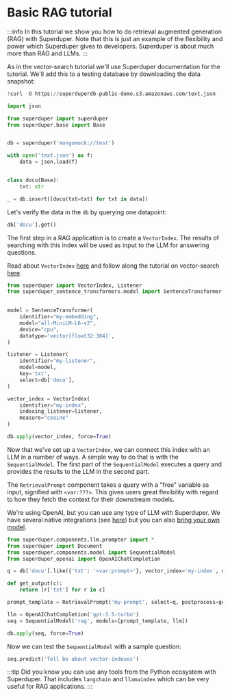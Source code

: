 # Basic RAG tutorial

:::info
In this tutorial we show you how to do retrieval augmented generation (RAG) with Superduper.
Note that this is just an example of the flexibility and power which Superduper gives 
to developers. Superduper is about much more than RAG and LLMs. 
:::

As in the vector-search tutorial we'll use Superduper documentation for the tutorial.
We'll add this to a testing database by downloading the data snapshot:


```python
!curl -O https://superduperdb-public-demo.s3.amazonaws.com/text.json
```


```python
import json

from superduper import superduper
from superduper.base import Base


db = superduper('mongomock://test')

with open('text.json') as f:
    data = json.load(f)


class docu(Base):
    txt: str

_ = db.insert([docu(txt=txt) for txt in data])
```

Let's verify the data in the `db` by querying one datapoint:


```python
db['docu'].get()
```

The first step in a RAG application is to create a `VectorIndex`. The results of searching 
with this index will be used as input to the LLM for answering questions.

Read about `VectorIndex` [here](../apply_api/vector_index.md) and follow along the tutorial on 
vector-search [here](./vector_search.md).


```python
from superduper import VectorIndex, Listener
from superduper_sentence_transformers.model import SentenceTransformer

    
model = SentenceTransformer(
    identifier="my-embedding",
    model="all-MiniLM-L6-v2",      
    device="cpu",
    datatype='vector[float32:384]',
)

listener = Listener(
    identifier="my-listener",
    model=model,
    key='txt',
    select=db['docu'],
)

vector_index = VectorIndex(
    identifier="my-index",
    indexing_listener=listener,
    measure="cosine"
)

db.apply(vector_index, force=True)
```

Now that we've set up a `VectorIndex`, we can connect this index with an LLM in a number of ways.
A simple way to do that is with the `SequentialModel`. The first part of the `SequentialModel`
executes a query and provides the results to the LLM in the second part. 

The `RetrievalPrompt` component takes a query with a "free" variable as input, signified with `<var:???>`. 
This gives users great flexibility with regard to how they fetch the context
for their downstream models.

We're using OpenAI, but you can use any type of LLM with Superduper. We have several 
native integrations (see [here](../ai_integraitons/)) but you can also [bring your own model](../models/bring_your_own_model.md).


```python
from superduper.components.llm.prompter import *
from superduper import Document
from superduper.components.model import SequentialModel
from superduper_openai import OpenAIChatCompletion

q = db['docu'].like({'txt': '<var:prompt>'}, vector_index='my-index', n=10).select()

def get_output(c):
    return [r['txt'] for r in c]

prompt_template = RetrievalPrompt('my-prompt', select=q, postprocess=get_output)

llm = OpenAIChatCompletion('gpt-3.5-turbo')
seq = SequentialModel('rag', models=[prompt_template, llm])

db.apply(seq, force=True)
```

Now we can test the `SequentialModel` with a sample question:


```python
seq.predict('Tell be about vector-indexes')
```

:::tip
Did you know you can use any tools from the Python ecosystem with Superduper.
That includes `langchain` and `llamaindex` which can be very useful for RAG applications.
:::
